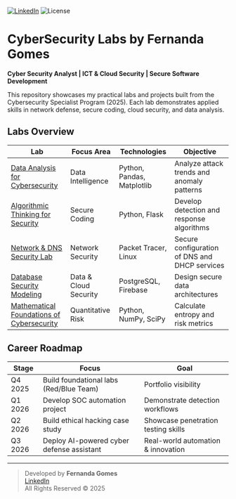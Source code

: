 [![LinkedIn](https://img.shields.io/badge/LinkedIn-fgomescyber-blue)](https://www.linkedin.com/in/fgomescyber)
![License](https://img.shields.io/badge/license-All%20Rights%20Reserved-red)

# CyberSecurity Labs by Fernanda Gomes

**Cyber Security Analyst | ICT & Cloud Security | Secure Software Development**

This repository showcases my practical labs and projects built from the Cybersecurity Specialist Program (2025). Each lab demonstrates applied skills in network defense, secure coding, cloud security, and data analysis.

## Labs Overview

| Lab | Focus Area | Technologies | Objective |
|-----|------------|-------------|-----------|
| [Data Analysis for Cybersecurity](./data-analysis-cyber/README.md) | Data Intelligence | Python, Pandas, Matplotlib | Analyze attack trends and anomaly patterns |
| [Algorithmic Thinking for Security](./secure-algorithms-lab/README.md) | Secure Coding | Python, Flask | Develop detection and response algorithms |
| [Network & DNS Security Lab](./network-services-lab/README.md) | Network Security | Packet Tracer, Linux | Secure configuration of DNS and DHCP services |
| [Database Security Modeling](./secure-db-models/README.md) | Data & Cloud Security | PostgreSQL, Firebase | Design secure data architectures |
| [Mathematical Foundations of Cybersecurity](./cyber-math-lab/README.md) | Quantitative Risk | Python, NumPy, SciPy | Calculate entropy and risk metrics |

## Career Roadmap

| Stage | Focus | Goal |
|-------|------|------|
| Q4 2025 | Build foundational labs (Red/Blue Team) | Portfolio visibility |
| Q1 2026 | Develop SOC automation project | Demonstrate detection workflows |
| Q2 2026 | Build ethical hacking case study | Showcase penetration testing skills |
| Q3 2026 | Deploy AI-powered cyber defense assistant | Real-world automation & innovation |

---

> Developed by **Fernanda Gomes**  
> [LinkedIn](https://www.linkedin.com/in/fgomescyber)  
> All Rights Reserved © 2025
